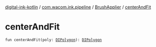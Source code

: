 [digital-ink-kotlin](../../index.md) / [com.wacom.ink.pipeline](../index.md) / [BrushApplier](index.md) / [centerAndFit](./center-and-fit.md)

# centerAndFit

`fun centerAndFit(poly: `[`DIPolygon`](../../com.wacom.ink/-d-i-polygon.md)`): `[`DIPolygon`](../../com.wacom.ink/-d-i-polygon.md)